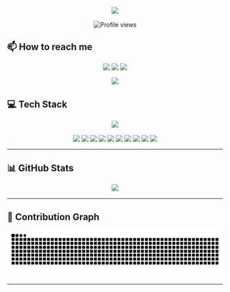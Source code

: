 <!-- Banner & Greeting -->


<p align="center">
  <img src="https://github.com/user-attachments/assets/a9e74001-e365-4289-98aa-811a18436c6a" width="500"/>
</p>

<p align="center">
  <img src="https://komarev.com/ghpvc/?username=hith3sh&color=red" alt="Profile views"/>
</p>



## 📫 How to reach me
<p align="center">
  <a href="mailto:hithesh0215@gmail.com"><img src="https://img.shields.io/badge/Gmail-D14836?style=for-the-badge&logo=gmail&logoColor=white"/></a>
  <a href="https://linkedin.com/in/hitheshjayawardana"><img src="https://img.shields.io/badge/LinkedIn-%230077B5.svg?logo=linkedin&logoColor=white&style=for-the-badge"/></a>
  <a href="https://twitter.com/Hithesh0215"><img src="https://img.shields.io/badge/Twitter-%231DA1F2.svg?logo=Twitter&logoColor=white&style=for-the-badge"/></a>
</p>

<p align="center">
  <img src="https://github.com/user-attachments/assets/75bff83a-63b6-4053-aad5-ffc7f085ca44" width="200"/>
</p>

## 💻 Tech Stack
<p align="center">
  <img src="https://skillicons.dev/icons?i=nextjs,react,js,ts,python,cpp,nodejs,express,mongodb,supabase,postgres,docker,git,github,vercel,tailwind,linux&theme=dark&perline=9"/>
</p>

<p align="center">
  <img src="https://img.shields.io/badge/Next.js-000?style=for-the-badge&logo=nextdotjs&logoColor=white"/>
  <img src="https://img.shields.io/badge/React-20232A?style=for-the-badge&logo=react&logoColor=61DAFB"/>
  <img src="https://img.shields.io/badge/Supabase-181818?style=for-the-badge&logo=supabase&logoColor=white"/>
  <img src="https://img.shields.io/badge/MongoDB-4EA94B?style=for-the-badge&logo=mongodb&logoColor=white"/>
  <img src="https://img.shields.io/badge/Docker-2496ED?style=for-the-badge&logo=docker&logoColor=white"/>
  <img src="https://img.shields.io/badge/TailwindCSS-06B6D4?style=for-the-badge&logo=tailwindcss&logoColor=white"/>
  <img src="https://img.shields.io/badge/Git-F05032?style=for-the-badge&logo=git&logoColor=white"/>
  <img src="https://img.shields.io/badge/GitHub-181717?style=for-the-badge&logo=github&logoColor=white"/>
  <img src="https://img.shields.io/badge/Vercel-000?style=for-the-badge&logo=vercel&logoColor=white"/>
  <img src="https://img.shields.io/badge/Linux-FCC624?style=for-the-badge&logo=linux&logoColor=black"/>
</p>

---

## 📊 GitHub Stats
<p align="center">
  <img src="https://github-readme-stats.vercel.app/api/top-langs/?username=hith3sh&theme=dark&hide_border=false&include_all_commits=true&count_private=false&layout=compact"/>
</p>

---

## 🐍 Contribution Graph
<p align="center">
  <img src="https://github.com/hith3sh/hith3sh/blob/output/github-contribution-grid-snake-dark.svg"/>
</p>

---
